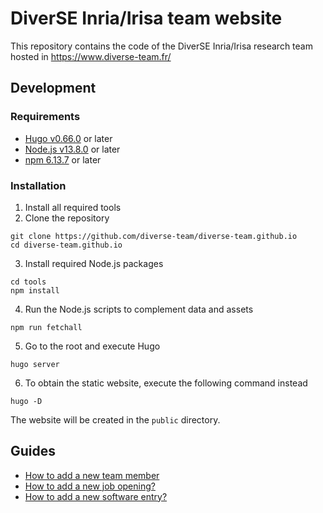 # DiverSE Inria/Irisa team website

This repository contains the code of the DiverSE Inria/Irisa research team hosted in https://www.diverse-team.fr/

## Development

### Requirements

* [Hugo v0.66.0](https://gohugo.io/) or later
* [Node.js v13.8.0](https://nodejs.org/) or later
* [npm 6.13.7](https://www.npmjs.com/) or later

### Installation

1. Install all required tools
2. Clone the repository

```
git clone https://github.com/diverse-team/diverse-team.github.io
cd diverse-team.github.io
```

3. Install required Node.js packages
```
cd tools
npm install
```

4. Run the Node.js scripts to complement data and assets

```
npm run fetchall
```

5. Go to the root and execute Hugo

```
hugo server
```

6. To obtain the static website, execute the following command instead

```
hugo -D
```

The website will be created in the `public` directory.

## Guides

- [How to add a new team member](docs/team.md)
- [How to add a new job opening?](docs/positions.md)
- [How to add a new software entry?](docs/software.md)